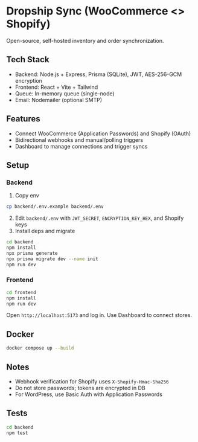 # Dropship Sync (WooCommerce <> Shopify)

Open-source, self-hosted inventory and order synchronization.

## Tech Stack
- Backend: Node.js + Express, Prisma (SQLite), JWT, AES-256-GCM encryption
- Frontend: React + Vite + Tailwind
- Queue: In-memory queue (single-node)
- Email: Nodemailer (optional SMTP)

## Features
- Connect WooCommerce (Application Passwords) and Shopify (OAuth)
- Bidirectional webhooks and manual/polling triggers
- Dashboard to manage connections and trigger syncs

## Setup

### Backend
1. Copy env
```bash
cp backend/.env.example backend/.env
```
2. Edit `backend/.env` with `JWT_SECRET`, `ENCRYPTION_KEY_HEX`, and Shopify keys
3. Install deps and migrate
```bash
cd backend
npm install
npx prisma generate
npx prisma migrate dev --name init
npm run dev
```

### Frontend
```bash
cd frontend
npm install
npm run dev
```

Open `http://localhost:5173` and log in. Use Dashboard to connect stores.

## Docker
```bash
docker compose up --build
```

## Notes
- Webhook verification for Shopify uses `X-Shopify-Hmac-Sha256`
- Do not store passwords; tokens are encrypted in DB
- For WordPress, use Basic Auth with Application Passwords

## Tests
```bash
cd backend
npm test
```

